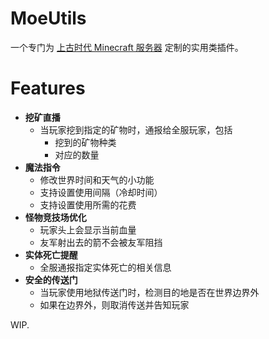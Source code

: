 # MoeUtils

一个专门为 [上古时代 Minecraft 服务器](https://mimaru.me) 定制的实用类插件。

# Features

- **挖矿直播**
  - 当玩家挖到指定的矿物时，通报给全服玩家，包括
    - 挖到的矿物种类
    - 对应的数量
- **魔法指令**
  - 修改世界时间和天气的小功能
  - 支持设置使用间隔（冷却时间）
  - 支持设置使用所需的花费
- **怪物竞技场优化**
  - 玩家头上会显示当前血量
  - 友军射出去的箭不会被友军阻挡
- **实体死亡提醒**
  - 全服通报指定实体死亡的相关信息
- **安全的传送门**
  - 当玩家使用地狱传送门时，检测目的地是否在世界边界外
  - 如果在边界外，则取消传送并告知玩家
  
WIP.
